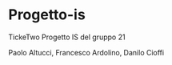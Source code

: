 # Progetto-is

TickeTwo
Progetto IS del gruppo 21

Paolo Altucci, Francesco Ardolino, Danilo Cioffi

